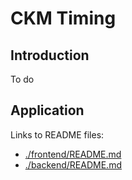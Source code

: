 # CKM Timing

## Introduction

To do

## Application

Links to README files:

- [./frontend/README.md](./frontend/README.md)
- [./backend/README.md](./backend/README.md)
